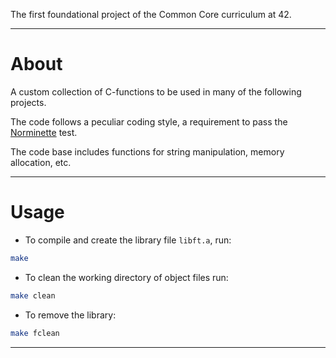 The first foundational project of the Common Core curriculum at 42.

___
# About 

A custom collection of C-functions to be used in many of the following projects. 

The code follows a peculiar coding style, a requirement to pass the [Norminette](https://github.com/42School/norminette) test.

The code base includes functions for string manipulation, memory allocation, etc.

___
# Usage

- To compile and create the library file `libft.a`, run:

```sh
make
```

- To clean the working directory of object files run:

```sh
make clean
```

- To remove the library:

```sh
make fclean
```

___

